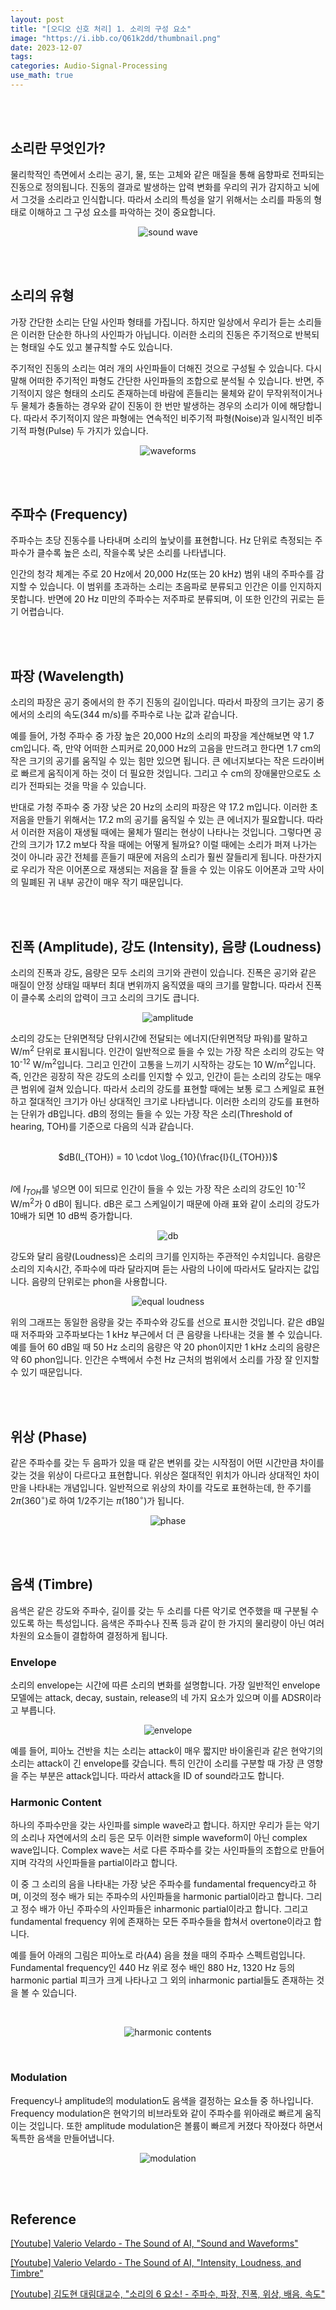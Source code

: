 ```yaml
---
layout: post
title: "[오디오 신호 처리] 1. 소리의 구성 요소"
image: "https://i.ibb.co/Q61k2dd/thumbnail.png"
date: 2023-12-07
tags:
categories: Audio-Signal-Processing
use_math: true
---
```


<br><br>

## 소리란 무엇인가?

물리학적인 측면에서 소리는 공기, 물, 또는 고체와 같은 매질을 통해 음향파로 전파되는 진동으로 정의됩니다. 진동의 결과로 발생하는 압력 변화를 우리의 귀가 감지하고 뇌에서 그것을 소리라고 인식합니다. 따라서 소리의 특성을 알기 위해서는 소리를 파동의 형태로 이해하고 그 구성 요소를 파악하는 것이 중요합니다.

<p align="center">
  <img src="https://i.ibb.co/kQTWsmg/soundwave.png" alt="sound wave">
</p>

<br><br>

## 소리의 유형

가장 간단한 소리는 단일 사인파 형태를 가집니다. 하지만 일상에서 우리가 듣는 소리들은 이러한 단순한 하나의 사인파가 아닙니다. 이러한 소리의 진동은 주기적으로 반복되는 형태일 수도 있고 불규칙할 수도 있습니다.

주기적인 진동의 소리는 여러 개의 사인파들이 더해진 것으로 구성될 수 있습니다. 다시 말해 어떠한 주기적인 파형도 간단한 사인파들의 조합으로 분석될 수 있습니다. 반면, 주기적이지 않은 형태의 소리도 존재하는데 바람에 흔들리는 물체와 같이 무작위적이거나 두 물체가 충돌하는 경우와 같이 진동이 한 번만 발생하는 경우의 소리가 이에 해당합니다. 따라서 주기적이지 않은 파형에는 연속적인 비주기적 파형(Noise)과 일시적인 비주기적 파형(Pulse) 두 가지가 있습니다.

<p align="center">
  <img src="https://i.ibb.co/2j40f8B/waveforms.png" alt="waveforms">
</p>

<br><br>

## 주파수 (Frequency)

주파수는 초당 진동수를 나타내며 소리의 높낮이를 표현합니다. Hz 단위로 측정되는 주파수가 클수록 높은 소리, 작을수록 낮은 소리를 나타냅니다.

인간의 청각 체계는 주로 20 Hz에서 20,000 Hz(또는 20 kHz) 범위 내의 주파수를 감지할 수 있습니다. 이 범위를 초과하는 소리는 초음파로 분류되고 인간은 이를 인지하지 못합니다. 반면에 20 Hz 미만의 주파수는 저주파로 분류되며, 이 또한 인간의 귀로는 듣기 어렵습니다.

<br><br>

## 파장 (Wavelength)

소리의 파장은 공기 중에서의 한 주기 진동의 길이입니다. 따라서 파장의 크기는 공기 중에서의 소리의 속도(344 m/s)를 주파수로 나눈 값과 같습니다.

예를 들어, 가청 주파수 중 가장 높은 20,000 Hz의 소리의 파장을 계산해보면 약 1.7 cm입니다. 즉, 만약 어떠한 스피커로 20,000 Hz의 고음을 만드려고 한다면 1.7 cm의 작은 크기의 공기를 움직일 수 있는 힘만 있으면 됩니다. 큰 에너지보다는 작은 드라이버로 빠르게 움직이게 하는 것이 더 필요한 것입니다. 그리고 수 cm의 장애물만으로도 소리가 전파되는 것을 막을 수 있습니다.

반대로 가청 주파수 중 가장 낮은 20 Hz의 소리의 파장은 약 17.2 m입니다. 이러한 초저음을 만들기 위해서는 17.2 m의 공기를 움직일 수 있는 큰 에너지가 필요합니다. 따라서 이러한 저음이 재생될 때에는 물체가 떨리는 현상이 나타나는 것입니다. 그렇다면 공간의 크기가 17.2 m보다 작을 때에는 어떻게 될까요? 이럴 때에는 소리가 퍼져 나가는 것이 아니라 공간 전체를 흔들기 때문에 저음의 소리가 훨씬 잘들리게 됩니다. 마찬가지로 우리가 작은 이어폰으로 재생되는 저음을 잘 들을 수 있는 이유도 이어폰과 고막 사이의 밀폐된 귀 내부 공간이 매우 작기 때문입니다.

<br><br>

## 진폭 (Amplitude), 강도 (Intensity), 음량 (Loudness)

소리의 진폭과 강도, 음량은 모두 소리의 크기와 관련이 있습니다. 진폭은 공기와 같은 매질이 안정 상태일 때부터 최대 변위까지 움직였을 때의 크기를 말합니다. 따라서 진폭이 클수록 소리의 압력이 크고 소리의 크기도 큽니다.

<p align="center">
  <img src="https://i.ibb.co/k3VHgBC/amplitude.png" alt="amplitude">
</p>


소리의 강도는 단위면적당 단위시간에 전달되는 에너지(단위면적당 파워)를 말하고 W/m<sup>2</sup> 단위로 표시됩니다. 인간이 일반적으로 들을 수 있는 가장 작은 소리의 강도는 약 10<sup>-12</sup> W/m<sup>2</sup>입니다. 그리고 인간이 고통을 느끼기 시작하는 강도는 10 W/m<sup>2</sup>입니다. 즉, 인간은 굉장히 작은 강도의 소리를 인지할 수 있고, 인간이 듣는 소리의 강도는 매우 큰 범위에 걸쳐 있습니다. 따라서 소리의 강도를 표현할 때에는 보통 로그 스케일로 표현하고 절대적인 크기가 아닌 상대적인 크기로 나타냅니다. 이러한 소리의 강도를 표현하는 단위가 dB입니다. dB의 정의는 들을 수 있는 가장 작은 소리(Threshold of hearing, TOH)를 기준으로 다음의 식과 같습니다.

<br>
<center> $dB(I_{TOH}) = 10 \cdot \log_{10}(\frac{I}{I_{TOH}})$ </center>
<br>

$I$에 $I_{TOH}$를 넣으면 0이 되므로 인간이 들을 수 있는 가장 작은 소리의 강도인 10<sup>-12</sup> W/m<sup>2</sup>가 0 dB이 됩니다. dB은 로그 스케일이기 때문에 아래 표와 같이 소리의 강도가 10배가 되면 10 dB씩 증가합니다.

<p align="center">
  <img src="https://i.ibb.co/PxKpDjY/db.png" alt="db">
</p>

강도와 달리 음량(Loudness)은 소리의 크기를 인지하는 주관적인 수치입니다. 음량은 소리의 지속시간, 주파수에 따라 달라지며 듣는 사람의 나이에 따라서도 달라지는 값입니다. 음량의 단위로는 phon을 사용합니다.

<p align="center">
  <img src="https://i.ibb.co/g66K3d0/equal-loudness.png" alt="equal loudness">
</p>

위의 그래프는 동일한 음량을 갖는 주파수와 강도를 선으로 표시한 것입니다. 같은 dB일 때 저주파와 고주파보다는 1 kHz 부근에서 더 큰 음량을 나타내는 것을 볼 수 있습니다. 예를 들어 60 dB일 때 50 Hz 소리의 음량은 약 20 phon이지만 1 kHz 소리의 음량은 약 60 phon입니다. 인간은 수백에서 수천 Hz 근처의 범위에서 소리를 가장 잘 인지할 수 있기 때문입니다.

<br><br>

## 위상 (Phase)

같은 주파수를 갖는 두 음파가 있을 때 같은 변위를 갖는 시작점이 어떤 시간만큼 차이를 갖는 것을 위상이 다르다고 표현합니다. 위상은 절대적인 위치가 아니라 상대적인 차이만을 나타내는 개념입니다. 일반적으로 위상의 차이를 각도로 표현하는데, 한 주기를 $2\pi(360^\circ)$로 하여 1/2주기는 $\pi(180^\circ)$가 됩니다.

<p align="center">
  <img src="https://i.ibb.co/xLQsNtM/phase.png" alt="phase">
</p>

<br><br>

## 음색 (Timbre)

음색은 같은 강도와 주파수, 길이를 갖는 두 소리를 다른 악기로 연주했을 때 구분될 수 있도록 하는 특성입니다. 음색은 주파수나 진폭 등과 같이 한 가지의 물리량이 아닌 여러 차원의 요소들이 결합하여 결정하게 됩니다.

### Envelope

소리의 envelope는 시간에 따른 소리의 변화를 설명합니다. 가장 일반적인 envelope 모델에는 attack, decay, sustain, release의 네 가지 요소가 있으며 이를 ADSR이라고 부릅니다.

<p align="center">
  <img src="https://i.ibb.co/6ndPHrQ/envelope.jpg" alt="envelope">
</p>

예를 들어, 피아노 건반을 치는 소리는 attack이 매우 짧지만 바이올린과 같은 현악기의 소리는 attack이 긴 envelope를 갖습니다. 특히 인간이 소리를 구분할 때 가장 큰 영향을 주는 부분은 attack입니다. 따라서 attack을 ID of sound라고도 합니다.

### Harmonic Content

하나의 주파수만을 갖는 사인파를 simple wave라고 합니다. 하지만 우리가 듣는 악기의 소리나 자연에서의 소리 등은 모두 이러한 simple waveform이 아닌 complex wave입니다. Complex wave는 서로 다른 주파수를 갖는 사인파들의 조합으로 만들어지며 각각의 사인파들을 partial이라고 합니다.

이 중 그 소리의 음을 나타내는 가장 낮은 주파수를 fundamental frequency라고 하며, 이것의 정수 배가 되는 주파수의 사인파들을 harmonic partial이라고 합니다. 그리고 정수 배가 아닌 주파수의 사인파들은 inharmonic partial이라고 합니다. 그리고 fundamental frequency 위에 존재하는 모든 주파수들을 합쳐서 overtone이라고 합니다.

예를 들어 아래의 그림은 피아노로 라(A4) 음을 쳤을 때의 주파수 스펙트럼입니다. Fundamental frequency인 440 Hz 위로 정수 배인 880 Hz, 1320 Hz 등의 harmonic partial 피크가 크게 나타나고 그 외의 inharmonic partial들도 존재하는 것을 볼 수 있습니다.

<br>
<p align="center">
  <img src="https://i.ibb.co/HFYTQtT/partial.png" alt="harmonic contents">
</p>
<br>

### Modulation

Frequency나 amplitude의 modulation도 음색을 결정하는 요소들 중 하나입니다. Frequency modulation은 현악기의 비브라토와 같이 주파수를 위아래로 빠르게 움직이는 것입니다. 또한 amplitude modulation은 볼륨이 빠르게 커졌다 작아졌다 하면서 독특한 음색을 만들어냅니다.

<p align="center">
  <img src="https://i.ibb.co/HLvKdxW/modulation.png" alt="modulation">
</p>

<br><br>

## Reference

[[Youtube] Valerio Velardo - The Sound of AI, "Sound and Waveforms"](https://youtu.be/bnHHVo3j124?feature=shared)

[[Youtube] Valerio Velardo - The Sound of AI, "Intensity, Loudness, and Timbre"](https://youtu.be/Jkoysm1fHUw?feature=shared)

[[Youtube] 김도현 대림대교수, "소리의 6 요소! - 주파수, 파장, 진폭, 위상, 배음, 속도"](https://youtu.be/RGbsTdCQR6U?feature=shared)